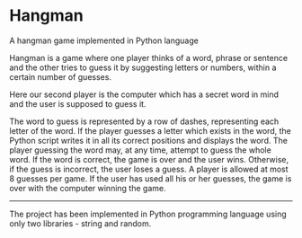 # Hangman
A hangman game implemented in Python language



Hangman is a game where one player thinks of a word, phrase or sentence and the other tries to guess it by suggesting letters or numbers, within a certain number of guesses. 

Here our second player is the computer which has a secret word in mind and the user is supposed to guess it.

The word to guess is represented by a row of dashes, representing each letter of the word.
If the player guesses a letter which exists in the word, the Python script writes it in all its correct positions and displays the word.
The player guessing the word may, at any time, attempt to guess the whole word. 
If the word is correct, the game is over and the user wins. 
Otherwise, if the guess is incorrect, the user loses a guess. 
A player is allowed at most 8 guesses per game.
If the user has used all his or her guesses, the game is over with the computer winning the game.

-----------------------------------------------------------------------------------------------------------
The project has been implemented in Python programming language using only two libraries - string and random.

